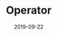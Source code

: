 ---
layout: ../../layouts/PostLayout.astro
title: "Operator"
description: "最初と中盤で雰囲気がガラリと変わる面白い曲です。ループ仕様。"
src: "mikamusic_6_Operator.mp3"
date: "2019-09-22"
categories:
  - BGM
  - ループ
---